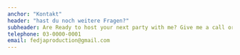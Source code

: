 ```yaml
---
anchor: "Kontakt"
header: "hast du noch weitere Fragen?"
subheader: Are Ready to host your next party with me? Give me a call or just send me an email and I will get back to you as soon as possible!"
telephone: 03-0000-0001
email: fedjaproduction@gmail.com 
---
```

